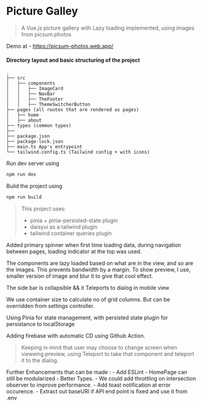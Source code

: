 # Picture Galley

> A Vue.js picture gallery with Lazy loading implemented, using images from picsum.photos

Demo at - https://picsum-photos.web.app/

#### Directory layout and basic structuring of the project


    .
    ├── src
    │   ├── components
    │   │   ├── ImageCard
    │   │   ├── NavBar
    │   │   ├── TheFooter
    │   │   ├── ThemeSwitcherButton
    ├── pages (all routes that are rendered as pages)
    │   ├── home
    │   ├── about
    ├── types (common types) 
    ├── 
    ├── package.json
    ├── package-lock.json
    ├── main.ts App's entrypoint
    └── tailwind.config.ts (Tailwind config + with icons)

Run dev server using 

```sh
npm run dev
```

Build the project using

```sh
npm run build
```

> This project uses:
>
>    - pinia + pinia-persisted-state plugin
>    - daisyui as a tailwind plugin
>    - tailwind container queries plugin

Added primary spinner when first time loading data,
during navigation between pages, loading indicator at the top was used.

The components are lazy loaded based on what are in the view, and so are the images.
This prevents bandwidth by a margin.
To show preview, I use, smaller version of image and blur it to give that cool effect.

The side bar is collapsible && it Teleports to dialog in mobile view

We use container size to calculate no of grid columns.
But can be overridden from settings controller.

Using Pinia for state management, with persisted state plugin for persistance to localStorage

Adding firebase with automatic CD using Github Action.

> Keeping in mind that user may choose to change screen when vieweing preview, using Teleport to take that component and teleport it to the dialog.

Further Enhancements that can be made :
    - Add ESLint
    - HomePage can still be modularized
    - Better Types.
    - We could add throttling on intersection observer to improve performance.
    - Add toast notification at error occurence.
    - Extract out baseURl if API end point is fixed and use it from .env
